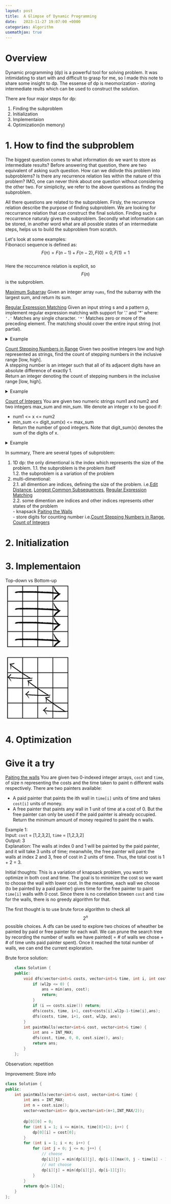 ```yaml
---
layout: post
title:  A Glimpse of Dynamic Programming
date:   2023-11-27 19:07:00 +0000
categories: Algorithm
usemathjax: true
---
```

# Overview 
Dynamic programming (dp) is a powerful tool for solving problem. It was intimidating to start with and difficult to grasp for me, so I made this note to share some insight to dp. The essense of dp is meomorization - storing intermediate reults which can be used to construct the solution.  

There are four major steps for dp:
1. Finding the subproblem
2. Initialization
3. Implementaion
4. Optimization(in memory) 

# 1. How to find the subproblem
The biggest question comes to what information do we want to store as intermediate results? Before answering that question, there are two equivalent of asking such question. How can we didivde this problem into subproblems? Is there any recurrence relation lies within the nature of this problem? IMO, one can never think about one question without considering the other two. For simiplicity, we refer to the above questions as finding the subproblem.

All there questions are related to the subproblem. Firsly, the recurrence relation describe the purpose of finding subproblem. We are looking for reccurrance relation that can construct the final solution. Finding such a reccurrence naturaly gives the subproblem. Secondly what information can be stored, in another word what are all possble states of an intermediate steps, helps us to build the subproblem from scratch.

Let's look at some examples:  
Fibonacci sequence is defined as: $$ F(n) = F(n−1) + F(n−2), F(0) = 0, F(1) = 1 $$  
Here the reccurrence relation is explicit, so $$ F(n) $$ is the subproblem.  

[Maximum Subarray](https://leetcode.cn/problems/maximum-subarray/) 
Given an integer array `nums`, find the subarray with the largest sum, and return its sum.


[Regular Expression Matching](https://leetcode.com/problems/regular-expression-matching/description/)
Given an input string s and a pattern p, implement regular expression matching with support for '.' and '*' where:
`'.'` Matches any single character.​​​​
`'*'` Matches zero or more of the preceding element.
The matching should cover the entire input string (not partial).
<details> 
<summary> Example </summary>
Input: s = "ab", p = ".*"
Output: true
Explanation: ".*" means "zero or more (*) of any character (.)".
</details>


[Count Stepping Numbers in Range](https://leetcode.com/problems/count-stepping-numbers-in-range/description/) Given two positive integers low and high represented as strings, find the count of stepping numbers in the inclusive range [low, high].  
A stepping number is an integer such that all of its adjacent digits have an absolute difference of exactly 1.  
Return an integer denoting the count of stepping numbers in the inclusive range [low, high].  
<details> 
<summary> Example </summary>
Input: low = "90", high = "101"  
Output: 2  
Explanation: The stepping numbers in the range [90,101] are 98 and 101. There are a total of 2 stepping numbers in the range. Hence, the output is 2
</details>

[Count of Integers](https://leetcode.com/problems/count-of-integers/description/)
You are given two numeric strings num1 and num2 and two integers max_sum and min_sum. We denote an integer x to be good if:  
- num1 <= x <= num2  
- min_sum <= digit_sum(x) <= max_sum    
Return the number of good integers.
Note that digit_sum(x) denotes the sum of the digits of x.
<details> 
<summary> Example </summary>
Input: num1 = "1", num2 = "12", min_sum = 1, max_sum = 8
Output: 11
Explanation: There are 11 integers whose sum of digits lies between 1 and 8 are 1,2,3,4,5,6,7,8,10,11, and 12. Thus, we return 11.
</details>

In summary, There are several types of subproblem:    
1. 1D dp: the only dimentional is the index which represents the size of the problem.
    1.1. the subproblem is the problem itself   
    1.2. the subproblem is a variation of the problem   
2. multi-dimentional:  
    2.1. all dimention are indices, defining the size of the problem. i.e.[Edit Distance](https://leetcode.com/problems/edit-distance/description/), [Longest Common Subsequences](https://leetcode.com/problems/longest-common-subsequence/description/), [Regular Expression Matching](https://leetcode.com/problems/regular-expression-matching/description/)  
    2.2. some dimention are indices and other indices represents other states of the problem  
        - knapsack [Paiting the Walls](https://leetcode.com/problems/painting-the-walls/description/)  
        - store digits for counting number i.e.[Count Stepping Numbers in Range](https://leetcode.com/problems/count-stepping-numbers-in-range/description/), [Count of Integers](https://leetcode.com/problems/count-of-integers/description/)


# 2. Initialization
# 3. Implementaion
Top-down vs Bottom-up   
![bot-up](/assets/img/botup.JPG)  

![bot-up](/assets/img/topdown.JPG)
# 4. Optimization

# Give it a try
[Paiting the walls](https://leetcode.com/problems/painting-the-walls/description/)
You are given two 0-indexed integer arrays, `cost` and `time`, of size n representing the costs and the time taken to paint n different walls respectively. There are two painters available:
- A paid painter that paints the ith wall in `time[i]` units of time and takes `cost[i]` units of money.
- A free painter that paints any wall in 1 unit of time at a cost of 0. But the free painter can only be used if the paid painter is already occupied.
Return the minimum amount of money required to paint the n walls.

Example 1:  
Input: `cost` = [1,2,3,2], `time` = [1,2,3,2]  
Output: 3  
Explanation: The walls at index 0 and 1 will be painted by the paid painter, and it will take 3 units of time; meanwhile, the free painter will paint the walls at index 2 and 3, free of cost in 2 units of time. Thus, the total cost is 1 + 2 = 3.

Initial thoughts: This is a variation of knapsack problem, you want to optimize in both cost and time. The goal is to minimize the cost so we want to choose the wall with lower cost. In the meantime, each wall we choose (to be painted by a paid painter) gives time for the free painter to paint 
`time[i]` walls with 0 cost. Since there is no corelation btween `cost` and `time` for the walls, there is no greedy algorithm for that. 

The first thought is to use brute force algorithm to check all $$ 2^n $$ possible choices. A dfs can be used to explore two choices of wheather be painted by paid or free painter for each wall. We can prune the search tree by recording the number of walls we have painted( = # of walls we chose + # of time units paid painter spent). Once it reached the total number of walls, we can end the current exploration.

Brute force solution:
```c++ 
    class Solution {
    public:
        void dfs(vector<int>& costs, vector<int>& time, int i, int cost, int wl2p, int &ans) {
            if (wl2p <= 0) {
                ans = min(ans, cost);
                return;
            }
            if (i == costs.size()) return;
            dfs(costs, time, i+1, cost+costs[i],wl2p-1-time[i],ans);
            dfs(costs, time, i+1, cost, wl2p, ans);
        }
        int paintWalls(vector<int>& cost, vector<int>& time) {
            int ans = INT_MAX;
            dfs(cost, time, 0, 0, cost.size(), ans);
            return ans;
        }
    };
```


Observation: repetition

Improvement: Store info

```c++
class Solution {
public:
    int paintWalls(vector<int>& cost, vector<int>& time) {
        int ans = INT_MAX;
        int n = cost.size();
        vector<vector<int>> dp(n,vector<int>(n+1,INT_MAX/2));
        
        dp[0][0] = 0;
        for (int i = 1; i <= min(n, time[0]+1); i++) {
            dp[0][i] = cost[0];
        }
        for (int i = 1; i < n; i++) {
            for (int j = 0; j <= n; j++) {
                // choose
                dp[i][j] = min(dp[i][j], dp[i-1][max(0, j - time[i] - 1)] + cost[i]);
                // not choose
                dp[i][j] = min(dp[i][j], dp[i-1][j]);
            } 
        }
        return dp[n-1][n];
    }
};
```